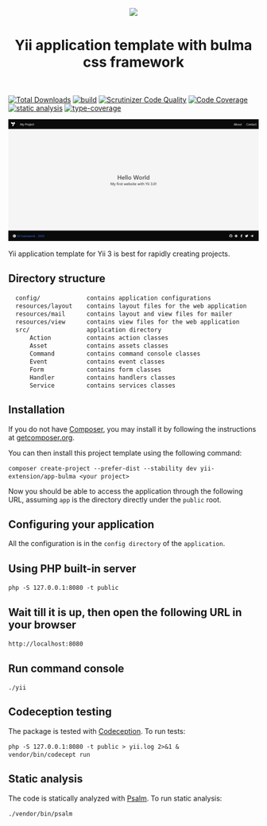 <p align="center">
    <a href="https://github.com/yii-extension" target="_blank">
        <img src="https://lh3.googleusercontent.com/ehSTPnXqrkk0M3U-UPCjC0fty9K6lgykK2WOUA2nUHp8gIkRjeTN8z8SABlkvcvR-9PIrboxIvPGujPgWebLQeHHgX7yLUoxFSduiZrTog6WoZLiAvqcTR1QTPVRmns2tYjACpp7EQ=w2400" height="100px">
    </a>
    <h1 align="center">Yii application template with bulma css framework</h1>
    <br>
</p>

[![Total Downloads](https://img.shields.io/packagist/dt/yii-extension/app-bulma)](https://packagist.org/packages/yii-extension/app-bulma)
[![build](https://github.com/yii-extension/app-bulma/workflows/build/badge.svg)](https://github.com/yii-extension/app-bulma/actions)
[![Scrutinizer Code Quality](https://scrutinizer-ci.com/g/yii-extension/app-bulma/badges/quality-score.png?b=master)](https://scrutinizer-ci.com/g/yii-extension/app-bulma/?branch=master)
[![Code Coverage](https://scrutinizer-ci.com/g/yii-extension/app-bulma/badges/coverage.png?b=master)](https://scrutinizer-ci.com/g/yii-extension/app-bulma/?branch=master)
[![static analysis](https://github.com/yii-extension/app-bulma/workflows/static%20analysis/badge.svg)](https://github.com/yii-extension/app-bulma/actions?query=workflow%3A%22static+analysis%22)
[![type-coverage](https://shepherd.dev/github/yii-extension/app-bulma/coverage.svg)](https://shepherd.dev/github/yii-extension/app-bulma)

<p align="center">
    <a href="https://github.com/yii-extension/app-bulma" target="_blank">
        <img src="docs\images\home.png" >
    </a>
</p>

Yii application template for Yii 3 is best for rapidly creating projects.

## Directory structure

      config/             contains application configurations
      resources/layout    contains layout files for the web application
      resources/mail      contains layout and view files for mailer
      resources/view      contains view files for the web application
      src/                application directory
          Action          contains action classes
          Asset           contains assets classes
          Command         contains command console classes
          Event           contains event classes
          Form            contains form classes
          Handler         contains handlers classes
          Service         contains services classes

## Installation

If you do not have [Composer](http://getcomposer.org/), you may install it by following the instructions
at [getcomposer.org](http://getcomposer.org/doc/00-intro.md#installation-nix).

You can then install this project template using the following command:

```shell
composer create-project --prefer-dist --stability dev yii-extension/app-bulma <your project>
```

Now you should be able to access the application through the following URL, assuming `app` is the directory
directly under the `public` root.

## Configuring your application

All the configuration is in the `config directory` of the `application`.

## Using PHP built-in server

```shell
php -S 127.0.0.1:8080 -t public
```

## Wait till it is up, then open the following URL in your browser

~~~
http://localhost:8080
~~~

## Run command console

```shell
./yii
```

## Codeception testing

The package is tested with [Codeception](https://github.com/Codeception/Codeception). To run tests:

```shell
php -S 127.0.0.1:8080 -t public > yii.log 2>&1 &
vendor/bin/codecept run
```

## Static analysis

The code is statically analyzed with [Psalm](https://psalm.dev/docs). To run static analysis:

```shell
./vendor/bin/psalm
```
